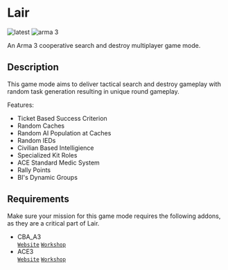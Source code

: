 # Lair

![latest](https://img.shields.io/badge/latest-v0.8.2-blue.svg)
![arma 3](https://img.shields.io/badge/arma_3-v1.50-lightgrey.svg)

An Arma 3 cooperative search and destroy multiplayer game mode.


## Description

This game mode aims to deliver tactical search and destroy gameplay with random task generation resulting in unique round gameplay.


Features:
- Ticket Based Success Criterion
- Random Caches
- Random AI Population at Caches
- Random IEDs
- Civilian Based Intelligience
- Specialized Kit Roles
- ACE Standard Medic System
- Rally Points
- BI's Dynamic Groups


## Requirements

Make sure your mission for this game mode requires the following addons, as they are a critical part of Lair.
- CBA_A3 <br/>
  [`Website`](http://dev.withsix.com/projects/cba-a3)
  [`Workshop`](https://steamcommunity.com/sharedfiles/filedetails/?id=450814997)
- ACE3 <br/>
  [`Website`](http://ace3mod.com)
  [`Workshop`](https://steamcommunity.com/sharedfiles/filedetails/?id=463939057)
